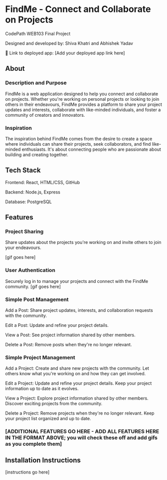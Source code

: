 # FindMe - Connect and Collaborate on Projects

CodePath WEB103 Final Project

Designed and developed by: Shiva Khatri and Abhishek Yadav

🔗 Link to deployed app: [Add your deployed app link here]

## About

### Description and Purpose

FindMe is a web application designed to help you connect and collaborate on projects. Whether you're working on personal projects or looking to join others in their endeavours, FindMe provides a platform to share your project updates and interests, collaborate with like-minded individuals, and foster a community of creators and innovators.

### Inspiration

The inspiration behind FindMe comes from the desire to create a space where individuals can share their projects, seek collaborators, and find like-minded enthusiasts. It's about connecting people who are passionate about building and creating together.

## Tech Stack

Frontend: React, HTML/CSS, GitHub

Backend: Node.js, Express

Database: PostgreSQL

## Features

### Project Sharing

Share updates about the projects you're working on and invite others to join your endeavours.

[gif goes here]

### User Authentication
Securely log in to manage your projects and connect with the FindMe community.
[gif goes here]

### Simple Post Management
Add a Post: Share project updates, interests, and collaboration requests with the community.

Edit a Post: Update and refine your project details.

View a Post: See project information shared by other members.

Delete a Post: Remove posts when they're no longer relevant.

### Simple Project Management
Add a Project: Create and share new projects with the community. Let others know what you're working on and how they can get involved.

Edit a Project: Update and refine your project details. Keep your project information up to date as it evolves.

View a Project: Explore project information shared by other members. Discover exciting projects from the community.

Delete a Project: Remove projects when they're no longer relevant. Keep your project list organized and up to date.




### [ADDITIONAL FEATURES GO HERE - ADD ALL FEATURES HERE IN THE FORMAT ABOVE; you will check these off and add gifs as you complete them]

## Installation Instructions

[instructions go here]
